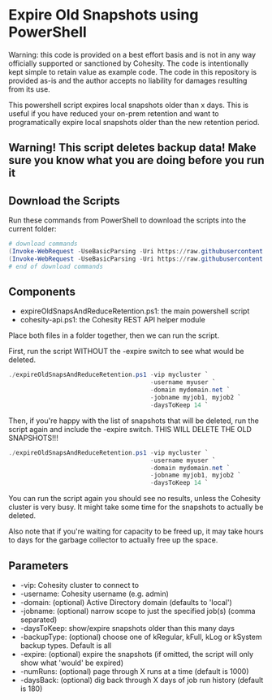 # Expire Old Snapshots using PowerShell

Warning: this code is provided on a best effort basis and is not in any way officially supported or sanctioned by Cohesity. The code is intentionally kept simple to retain value as example code. The code in this repository is provided as-is and the author accepts no liability for damages resulting from its use.

This powershell script expires local snapshots older than x days. This is useful if you have reduced your on-prem retention and want to programatically expire local snapshots older than the new retention period.

## Warning! This script deletes backup data! Make sure you know what you are doing before you run it

## Download the Scripts

Run these commands from PowerShell to download the scripts into the current folder:

```powershell
# download commands
(Invoke-WebRequest -UseBasicParsing -Uri https://raw.githubusercontent.com/bseltz-cohesity/scripts/master/capacityTools/expireOldSnapsAndReduceRetention/expireOldSnapsAndReduceRetention.ps1).content | Out-File expireOldSnapsAndReduceRetention.ps1; (Get-Content expireOldSnapsAndReduceRetention.ps1) | Set-Content expireOldSnapsAndReduceRetention.ps1
(Invoke-WebRequest -UseBasicParsing -Uri https://raw.githubusercontent.com/bseltz-cohesity/scripts/master/powershell/cohesity-api/cohesity-api.ps1).content | Out-File cohesity-api.ps1; (Get-Content cohesity-api.ps1) | Set-Content cohesity-api.ps1
# end of download commands
```

## Components

* expireOldSnapsAndReduceRetention.ps1: the main powershell script
* cohesity-api.ps1: the Cohesity REST API helper module

Place both files in a folder together, then we can run the script.

First, run the script WITHOUT the -expire switch to see what would be deleted.

```powershell
./expireOldSnapsAndReduceRetention.ps1 -vip mycluster `
                                       -username myuser `
                                       -domain mydomain.net `
                                       -jobname myjob1, myjob2 `
                                       -daysToKeep 14 `
```

Then, if you're happy with the list of snapshots that will be deleted, run the script again and include the -expire switch. THIS WILL DELETE THE OLD SNAPSHOTS!!!

```powershell
./expireOldSnapsAndReduceRetention.ps1 -vip mycluster `
                                       -username myuser `
                                       -domain mydomain.net `
                                       -jobname myjob1, myjob2 `
                                       -daysToKeep 14 `
```

You can run the script again you should see no results, unless the Cohesity cluster is very busy. It might take some time for the snapshots to actually be deleted.

Also note that if you're waiting for capacity to be freed up, it may take hours to days for the garbage collector to actually free up the space.

## Parameters

* -vip: Cohesity cluster to connect to
* -username: Cohesity username (e.g. admin)
* -domain: (optional) Active Directory domain (defaults to 'local')
* -jobname: (optional) narrow scope to just the specified job(s) (comma separated)
* -daysToKeep: show/expire snapshots older than this many days
* -backupType: (optional) choose one of kRegular, kFull, kLog or kSystem backup types. Default is all
* -expire: (optional) expire the snapshots (if omitted, the script will only show what 'would' be expired)
* -numRuns: (optional) page through X runs at a time (default is 1000)
* -daysBack: (optional) dig back through X days of job run history (default is 180)
